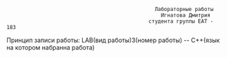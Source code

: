                                                     Лабораторные работы 
                                                      Игнатова Дмитрия 
                                                  студента группы ЕАТ - 183
                                                  
                                                  
Принцип записи работы:
LAB(вид работы)3(номер работы) -- С++(язык на котором набранна работа)


